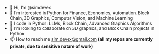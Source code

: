 - 👋 Hi, I’m @simdevex
- 👀 I’m interested in Python for Finance, Economics, Automation, Block Chain, 3D Graphics, Computer Vision, and Machine Learning
- 🌱 I code in Python: LLMs, Block Chain, Advanced Graphics Algorithms
- 💞️ I’m looking to collaborate on 3D graphics, and Block Chain projects in Python
- 📫 How to reach me sim.devex@gmail.com **(all my repos are currently private, due to sensitive nature of work)**
<!---
simdevex/simdevex is a ✨ special ✨ repository because its `README.md` (this file) appears on your GitHub profile.
You can click the Preview link to take a look at your changes.
--->
